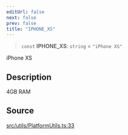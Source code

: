 ```yaml
---
editUrl: false
next: false
prev: false
title: "IPHONE_XS"
---
```


> `const` **IPHONE\_XS**: `string` = `"iPhone XS"`

iPhone XS

## Description

4GB RAM

## Source

[src/utils/PlatformUtils.ts:33](https://github.com/relishinc/dill-pixel/blob/543438455c9a47928084300159416186c2aa1095/src/utils/PlatformUtils.ts#L33)
